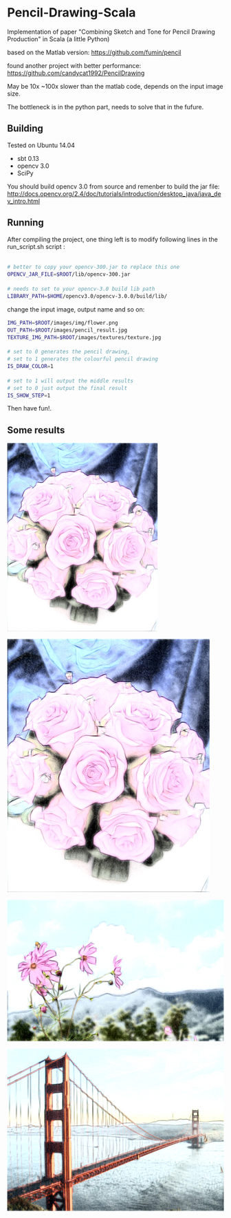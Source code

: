# Pencil-Drawing-Scala
Implementation of paper "Combining Sketch and Tone for Pencil Drawing Production" in Scala (a little Python)

based on the Matlab version: https://github.com/fumin/pencil

found another project with better performance: https://github.com/candycat1992/PencilDrawing

May be 10x ~100x slower than the matlab code, depends on the input image size.

The bottleneck is in the python part, needs to solve that in the fufure.
 

## Building

Tested on Ubuntu 14.04

* sbt 0.13
* opencv 3.0
* SciPy

You should build opencv 3.0 from source and remenber to build the jar file:
http://docs.opencv.org/2.4/doc/tutorials/introduction/desktop_java/java_dev_intro.html

## Running

After compiling the project, one thing left is to modify  following lines in the run_script.sh script :

```bash

# better to copy your opencv-300.jar to replace this one
OPENCV_JAR_FILE=$ROOT/lib/opencv-300.jar

# needs to set to your opencv-3.0 build lib path 
LIBRARY_PATH=$HOME/opencv3.0/opencv-3.0.0/build/lib/

```

change the input image, output name and so on:

```bash
IMG_PATH=$ROOT/images/img/flower.png
OUT_PATH=$ROOT/images/pencil_result.jpg
TEXTURE_IMG_PATH=$ROOT/images/textures/texture.jpg

# set to 0 generates the pencil drawing, 
# set to 1 generates the colourful pencil drawing
IS_DRAW_COLOR=1

# set to 1 will output the middle results
# set to 0 just output the final result
IS_SHOW_STEP=1
```

Then have fun!.

## Some results

<img src="./images/results/pencil_result1.jpg" width="350"/>

 ![image](https://raw.githubusercontent.com/Ldpe2G/Pencil-Drawing-Scala/master/images/results/pencil_result1.jpg)

 ![image](https://raw.githubusercontent.com/Ldpe2G/Pencil-Drawing-Scala/master/images/results/pencil_result2.jpg)

 ![image](https://raw.githubusercontent.com/Ldpe2G/Pencil-Drawing-Scala/master/images/results/pencil_result.jpg)
